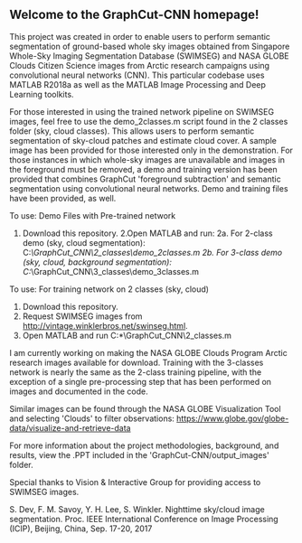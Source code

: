 Welcome to the GraphCut-CNN homepage!
------------------------------------------------
This project was created in order to enable users to perform semantic segmentation of ground-based whole sky images obtained from Singapore Whole-Sky Imaging Segmentation Database (SWIMSEG) and NASA GLOBE Clouds Citizen Science images from Arctic research campaigns using convolutional neural networks (CNN). This particular codebase uses MATLAB R2018a as well as the MATLAB Image Processing and Deep Learning toolkits.

For those interested in using the trained network pipeline on SWIMSEG images, feel free to use the demo_2classes.m script found in the 2 classes folder (sky, cloud classes). This allows users to perform semantic segmentation of sky-cloud patches and estimate cloud cover. A sample image has been provided for those interested only in the demonstration. For those instances in which whole-sky images are unavailable and images in the foreground must be removed, a demo and training version has been provided that combines GraphCut 'foreground subtraction' and semantic segmentation using convolutional neural networks. Demo and training files have been provided, as well.

To use: Demo Files with Pre-trained network
1. Download this repository.
2.Open MATLAB and run: 
2a. For 2-class demo (sky, cloud segmentation): C:*\GraphCut_CNN\2_classes\demo_2classes.m 
2b. For 3-class demo (sky, cloud, background segmentation): C:*\GraphCut_CNN\3_classes\demo_3classes.m

To use: For training network on 2 classes (sky, cloud)
1. Download this repository.
2. Request SWIMSEG images from http://vintage.winklerbros.net/swinseg.html.
3. Open MATLAB and run C:*\GraphCut_CNN\2_classes.m

I am currently working on making the NASA GLOBE Clouds Program Arctic research images available for download. Training with the 3-classes network is nearly the same as the 2-class training pipeline, with the exception of a single pre-processing step that has been performed on images and documented in the code.

Similar images can be found through the NASA GLOBE Visualization Tool and selecting 'Clouds' to filter observations: https://www.globe.gov/globe-data/visualize-and-retrieve-data

For more information about the project methodologies, background, and results, view the .PPT included in the 'GraphCut-CNN/output_images' folder.

Special thanks to Vision & Interactive Group for providing access to SWIMSEG images.

S. Dev, F. M. Savoy, Y. H. Lee, S. Winkler. Nighttime sky/cloud image segmentation. Proc. IEEE International Conference on Image Processing (ICIP), Beijing, China, Sep. 17-20, 2017
